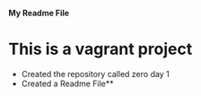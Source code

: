 **My Readme File**
# This is a vagrant project
* Created the repository called zero day 1
* Created a Readme File**

